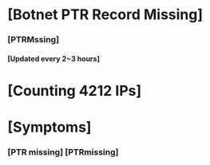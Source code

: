 # [Botnet PTR Record Missing]
### [PTRMssing]
#### [Updated every 2~3 hours]

# [Counting 4212 IPs]

# [Symptoms] 
###   [PTR missing] [PTRmissing]
